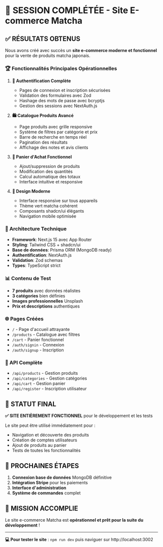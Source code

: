 # 🎉 SESSION COMPLÉTÉE - Site E-commerce Matcha

## ✅ RÉSULTATS OBTENUS

Nous avons créé avec succès un **site e-commerce moderne et fonctionnel** pour la vente de produits matcha japonais.

### 🏆 Fonctionnalités Principales Opérationnelles

1. **🔐 Authentification Complète**

   - Pages de connexion et inscription sécurisées
   - Validation des formulaires avec Zod
   - Hashage des mots de passe avec bcryptjs
   - Gestion des sessions avec NextAuth.js

2. **🛍️ Catalogue Produits Avancé**

   - Page produits avec grille responsive
   - Système de filtres par catégorie et prix
   - Barre de recherche en temps réel
   - Pagination des résultats
   - Affichage des notes et avis clients

3. **🛒 Panier d'Achat Fonctionnel**

   - Ajout/suppression de produits
   - Modification des quantités
   - Calcul automatique des totaux
   - Interface intuitive et responsive

4. **🎨 Design Moderne**
   - Interface responsive sur tous appareils
   - Thème vert matcha cohérent
   - Composants shadcn/ui élégants
   - Navigation mobile optimisée

### 🔧 Architecture Technique

- **Framework**: Next.js 15 avec App Router
- **Styling**: Tailwind CSS + shadcn/ui
- **Base de données**: Prisma ORM (MongoDB ready)
- **Authentification**: NextAuth.js
- **Validation**: Zod schemas
- **Types**: TypeScript strict

### 📊 Contenu de Test

- **7 produits** avec données réalistes
- **3 catégories** bien définies
- **Images professionnelles** Unsplash
- **Prix et descriptions** authentiques

### 🌐 Pages Créées

- `/` - Page d'accueil attrayante
- `/products` - Catalogue avec filtres
- `/cart` - Panier fonctionnel
- `/auth/signin` - Connexion
- `/auth/signup` - Inscription

### 🔌 API Complète

- `/api/products` - Gestion produits
- `/api/categories` - Gestion catégories
- `/api/cart` - Gestion panier
- `/api/register` - Inscription utilisateur

## 🎯 STATUT FINAL

**✅ SITE ENTIÈREMENT FONCTIONNEL** pour le développement et les tests

Le site peut être utilisé immédiatement pour :

- Navigation et découverte des produits
- Création de comptes utilisateurs
- Ajout de produits au panier
- Tests de toutes les fonctionnalités

## 🚀 PROCHAINES ÉTAPES

1. **Connexion base de données** MongoDB définitive
2. **Intégration Stripe** pour les paiements
3. **Interface d'administration**
4. **Système de commandes** complet

## 🎊 MISSION ACCOMPLIE

Le site e-commerce Matcha est **opérationnel et prêt pour la suite du développement** !

---

**💻 Pour tester le site** : `npm run dev` puis naviguer sur http://localhost:3002
